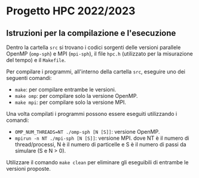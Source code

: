 # Progetto HPC 2022/2023
## Istruzioni per la compilazione e l'esecuzione
Dentro la cartella `src` si trovano i codici sorgenti delle versioni parallele OpenMP (`omp-sph`) e MPI (`mpi-sph`), il file `hpc.h` (utilizzato per la misurazione del tempo) e il `Makefile`.

Per compilare i programmi, all'interno della cartella `src`, eseguire uno dei seguenti comandi:
- `make`: per compilare entrambe le versioni.
- `make omp`: per compilare solo la versione OpenMP.
- `make mpi`: per compilare solo la versione MPI.

Una volta compilati i programmi possono essere eseguiti utilizzando i comandi: 
- `OMP_NUM_THREADS=NT ./omp-sph [N [S]]`: versione OpenMP.
- `mpirun -n NT ./mpi-sph [N [S]]`: versione MPI. 
dove NT è il numero di thread/processi, N è il numero di particelle e S è il numero di passi da simulare (S e N > 0).

Utilizzare il comando `make clean` per eliminare gli eseguibili di entrambe le versioni proposte. 

[comment]: # (Fabio Veroli 0000970669 fabio.veroli@studio.unibo.it)
